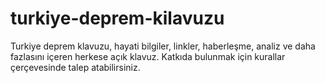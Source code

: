 # turkiye-deprem-kilavuzu
Turkiye deprem klavuzu, hayati bilgiler, linkler, haberleşme, analiz ve daha fazlasını içeren herkese açık klavuz. Katkıda bulunmak için kurallar çerçevesinde talep atabilirsiniz.
